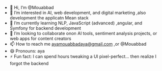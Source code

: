 - 👋 Hi, I’m @Mouabbad
- 👀 I’m interested in  AI, web development, and digital marketing ,also development the applicatn Mean stack
- 🌱 I’m currently learning  NLP, JavaScript (advanced) ,angular, and Symfony for backend development
- 💞️ I’m looking to collaborate onon AI tools, sentiment analysis projects, or web apps for content creators
- 📫 How to reach me ayamouabbadaya@gmail.com ,or @Mouabbad 
- 😄 Pronouns: aya
- ⚡ Fun fact: I can spend hours tweaking a UI pixel-perfect... then realize I forgot the backend

<!---
Mouabbad/Mouabbad is a ✨ special ✨ repository because its `README.md` (this file) appears on your GitHub profile.
You can click the Preview link to take a look at your changes.
--->

